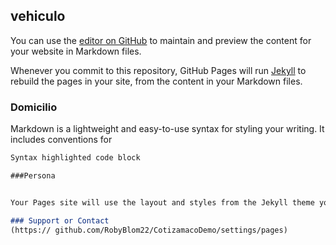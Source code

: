 ## vehiculo

You can use the [editor on GitHub](https://github.com/RobyBlom22/CotizamacoDemo/edit/gh-pages/index.md) to maintain and preview the content for your website in Markdown files.

Whenever you commit to this repository, GitHub Pages will run [Jekyll](https://jekyllrb.com/) to rebuild the pages in your site, from the content in your Markdown files.

### Domicilio
Markdown is a lightweight and easy-to-use syntax for styling your writing. It includes conventions for

```markdown
Syntax highlighted code block

###Persona


Your Pages site will use the layout and styles from the Jekyll theme you have selected in your [repository settings](https://github.com/RobyBlom22/CotizamacoDemo/settings/pages). The name of this theme is saved in the Jekyll `_config.yml` configuration file.

### Support or Contact
(https:// github.com/RobyBlom22/CotizamacoDemo/settings/pages)

